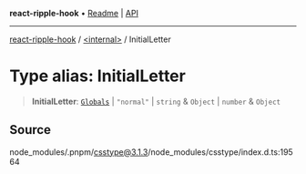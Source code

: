 **react-ripple-hook** • [Readme](../../README.md) \| [API](../../globals.md)

***

[react-ripple-hook](../../README.md) / [\<internal\>](../README.md) / InitialLetter

# Type alias: InitialLetter

> **InitialLetter**: [`Globals`](Globals.md) \| `"normal"` \| `string` & `Object` \| `number` & `Object`

## Source

node\_modules/.pnpm/csstype@3.1.3/node\_modules/csstype/index.d.ts:19564
